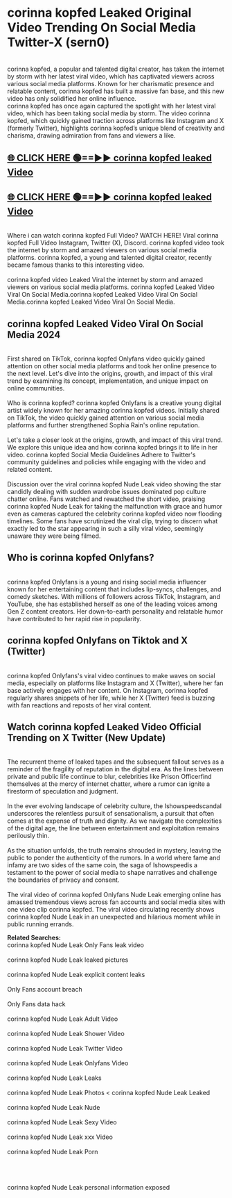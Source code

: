 # corinna kopfed Leaked Original Video Trending On Social Media Twitter-X (sern0)

<br>
corinna kopfed, a popular and talented digital creator, has taken the internet by storm with her latest viral video, which has captivated viewers across various social media platforms. Known for her charismatic presence and relatable content, corinna kopfed has built a massive fan base, and this new video has only solidified her online influence.
<br>
corinna kopfed has once again captured the spotlight with her latest viral video, which has been taking social media by storm. The video corinna kopfed, which quickly gained traction across platforms like Instagram and X (formerly Twitter), highlights corinna kopfed’s unique blend of creativity and charisma, drawing admiration from fans and viewers a like.
<br>

## [🌐 CLICK HERE 🟢==►►  corinna kopfed leaked Video ](https://onlyclips.site?title=corinna_kopfed&ref=git)

## [🌐 CLICK HERE 🟢==►►  corinna kopfed leaked Video ](https://onlyclips.site?title=corinna_kopfed&ref=git)



<br>
Where i can watch corinna kopfed Full Video? WATCH HERE! Viral corinna kopfed Full Video Instagram, Twitter (X), Discord. corinna kopfed video took the internet by storm and amazed viewers on various social media platforms. corinna kopfed, a young and talented digital creator, recently became famous thanks to this interesting video.
<br><br>
corinna kopfed video Leaked Viral the internet by storm and amazed viewers on various social media platforms. corinna kopfed Leaked Video Viral On Social Media.corinna kopfed Leaked Video Viral On Social Media.corinna kopfed Leaked Video Viral On Social Media.
<br>

<h2>corinna kopfed Leaked Video Viral On Social Media 2024</h2>
<br>
First shared on TikTok, corinna kopfed Onlyfans video quickly gained attention on other social media platforms and took her online presence to the next level. Let's dive into the origins, growth, and impact of this viral trend by examining its concept, implementation, and unique impact on online communities.
<br><br>
Who is corinna kopfed? corinna kopfed Onlyfans is a creative young digital artist widely known for her amazing corinna kopfed videos. Initially shared on TikTok, the video quickly gained attention on various social media platforms and further strengthened Sophia Rain's online reputation.
<br><br>
Let's take a closer look at the origins, growth, and impact of this viral trend. We explore this unique idea and how corinna kopfed brings it to life in her video. corinna kopfed Social Media Guidelines Adhere to Twitter's community guidelines and policies while engaging with the video and related content.
<br><br>
Discussion over the viral corinna kopfed Nude Leak video showing the star candidly dealing with sudden wardrobe issues dominated pop culture chatter online. Fans watched and rewatched the short video, praising corinna kopfed Nude Leak for taking the malfunction with grace and humor even as cameras captured the celebrity corinna kopfed video now flooding timelines. Some fans have scrutinized the viral clip, trying to discern what exactly led to the star appearing in such a silly viral video, seemingly unaware they were being filmed.
<br>

<h2>Who is corinna kopfed Onlyfans?</h2>
<br>
corinna kopfed Onlyfans is a young and rising social media influencer known for her entertaining content that includes lip-syncs, challenges, and comedy sketches. With millions of followers across TikTok, Instagram, and YouTube, she has established herself as one of the leading voices among Gen Z content creators. Her down-to-earth personality and relatable humor have contributed to her rapid rise in popularity.
<br>
<h2>corinna kopfed Onlyfans on Tiktok and X (Twitter)</h2>
<br>
corinna kopfed Onlyfans's viral video continues to make waves on social media, especially on platforms like Instagram and X (Twitter), where her fan base actively engages with her content. On Instagram, corinna kopfed regularly shares snippets of her life, while her X (Twitter) feed is buzzing with fan reactions and reposts of her viral content.
<br>
<h2>Watch corinna kopfed Leaked Video Official Trending on X Twitter (New Update)</h2>
<br>
The recurrent theme of leaked tapes and the subsequent fallout serves as a reminder of the fragility of reputation in the digital era. As the lines between private and public life continue to blur, celebrities like Prison Officerfind themselves at the mercy of internet chatter, where a rumor can ignite a firestorm of speculation and judgment.
<br><br>
In the ever evolving landscape of celebrity culture, the Ishowspeedscandal underscores the relentless pursuit of sensationalism, a pursuit that often comes at the expense of truth and dignity. As we navigate the complexities of the digital age, the line between entertainment and exploitation remains perilously thin.
<br><br>
As the situation unfolds, the truth remains shrouded in mystery, leaving the public to ponder the authenticity of the rumors. In a world where fame and infamy are two sides of the same coin, the saga of Ishowspeedis a testament to the power of social media to shape narratives and challenge the boundaries of privacy and consent.
<br><br>
The viral video of corinna kopfed Onlyfans Nude Leak emerging online has amassed tremendous views across fan accounts and social media sites with one video clip corinna kopfed. The viral video circulating recently shows corinna kopfed Nude Leak in an unexpected and hilarious moment while in public running errands.
<br>

<strong>Related Searches:</strong>
<br>
corinna kopfed Nude Leak Only Fans leak video
<br><br>
corinna kopfed Nude Leak leaked pictures
<br><br>
corinna kopfed Nude Leak explicit content leaks
<br><br>
Only Fans account breach
<br><br>
Only Fans data hack
<br><br>
corinna kopfed Nude Leak Adult Video
<br><br>
corinna kopfed Nude Leak Shower Video
<br><br>
corinna kopfed Nude Leak Twitter Video
<br><br>
corinna kopfed Nude Leak Onlyfans Video
<br><br>
corinna kopfed Nude Leak Leaks
<br><br>
corinna kopfed Nude Leak Photos
<
corinna kopfed Nude Leak Leaked
<br><br>
corinna kopfed Nude Leak Nude
<br><br>
corinna kopfed Nude Leak Sexy Video
<br><br>
corinna kopfed Nude Leak xxx Video
<br><br>
corinna kopfed Nude Leak Porn
<br><br>

<br><br>
corinna kopfed Nude Leak personal information exposed